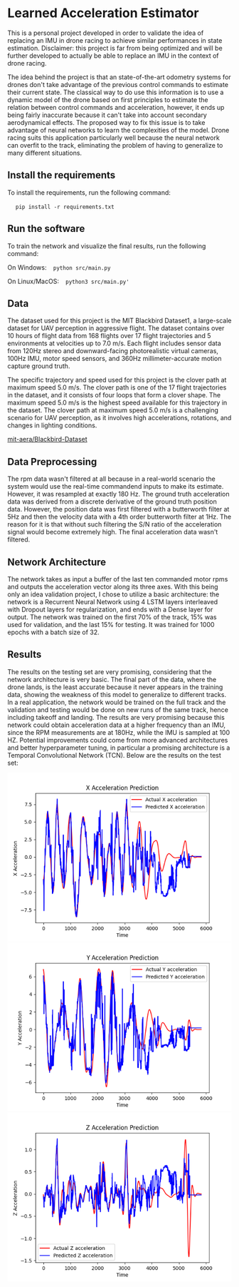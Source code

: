 # Learned Acceleration Estimator

This is a personal project developed in order to validate the idea of replacing an IMU in drone racing to achieve similar performances in state estimation.
Disclaimer: this project is far from being optimized and will be further developed to actually be able to replace an IMU in the context of drone racing.

The idea behind the project is that an state-of-the-art odometry systems for drones don't take advantage of the previous control commands to estimate their current state. The classical way to do use this information is to use a dynamic model of the drone based on first principles to estimate the relation between control commands and acceleration, however, it ends up being fairly inaccurate because it can't take into account secondary aerodynamical effects. The proposed way to fix this issue is to take advantage of neural networks to learn the complexities of the model. Drone racing suits this application particularly well because the neural network can overfit to the track, eliminating the problem of having to generalize to many different situations.

## Install the requirements

To install the requirements, run the following command:

` ` ` pip install -r requirements.txt` ` ` 

## Run the software

To train the network and visualize the final results, run the following command:

On Windows:
` ` `python src/main.py` ` ` 

On Linux/MacOS:
` ` `python3 src/main.py'` ` ` 

## Data

The dataset used for this project is the MIT Blackbird Dataset1, a large-scale dataset for UAV perception in aggressive flight. The dataset contains over 10 hours of flight data from 168 flights over 17 flight trajectories and 5 environments at velocities up to 7.0 m/s. Each flight includes sensor data from 120Hz stereo and downward-facing photorealistic virtual cameras, 100Hz IMU, motor speed sensors, and 360Hz millimeter-accurate motion capture ground truth.

The specific trajectory and speed used for this project is the clover path at maximum speed 5.0 m/s. The clover path is one of the 17 flight trajectories in the dataset, and it consists of four loops that form a clover shape. The maximum speed 5.0 m/s is the highest speed available for this trajectory in the dataset. The clover path at maximum speed 5.0 m/s is a challenging scenario for UAV perception, as it involves high accelerations, rotations, and changes in lighting conditions.

[mit-aera/Blackbird-Dataset](https://github.com/mit-aera/Blackbird-Dataset)


## Data Preprocessing
The rpm data wasn't filtered at all because in a real-world scenario the system would use the real-time commandend inputs to make its estimate. However, it was resampled at exactly 180 Hz.
The ground truth acceleration data was derived from a discrete derivative of the ground truth position data. However, the position data was first filtered with a butterworth filter at 5Hz and then the velocity data with a 4th order butterworth filter at 1Hz. The reason for it is that without such filtering the S/N ratio of the acceleration signal would become extremely high. The final acceleration data wasn't filtered.

## Network Architecture
The network takes as input a buffer of the last ten commanded motor rpms and outputs the acceleration vector along its three axes.
With this being only an idea validation project, I chose to utilize a basic architecture: the network is a Recurrent Neural Network using 4 LSTM layers interleaved with Dropout layers for regularization, and ends with a Dense layer for output.
The network was trained on the first 70% of the track, 15% was used for validation, and the last 15% for testing. It was trained for 1000 epochs with a batch size of 32.

## Results
The results on the testing set are very promising, considering that the network architecture is very basic. The final part of the data, where the drone lands, is the least accurate because it never appears in the training data, showing the weakness of this model to generalize to different tracks. In a real application, the network would be trained on the full track and the validation and testing would be done on new runs of the same track, hence including takeoff and landing.
The results are very promising because this network could obtain acceleration data at a higher frequency than an IMU, since the RPM measurements are at 180Hz, while the IMU is sampled at 100 HZ.
Potential improvements could come from more advanced architectures and better hyperparameter tuning, in particular a promising architecture is a Temporal Convolutional Network (TCN).
Below are the results on the test set:

![X test results](cloverData/results/Xtestresults.png)
![Y test results](cloverData/results/Ytestresults.png)
![Z test results](cloverData/results/Ztestresults.png)

